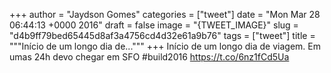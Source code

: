
+++
author = "Jaydson Gomes"
categories = ["tweet"]
date = "Mon Mar 28 06:44:13 +0000 2016"
draft = false
image = "{TWEET_IMAGE}"
slug = "d4b9ff79bed65445d8af3a4756cd4d32e61a9b76"
tags = ["tweet"]
title = """Início de um longo dia de..."""
+++
Início de um longo dia de viagem. Em umas 24h devo chegar em SFO #build2016 https://t.co/6nz1fCd5Ua
